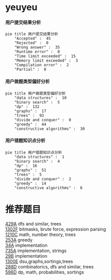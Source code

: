 # yeuyeu

<!-- tabs:start -->



#### **用户提交结果分析**

```mermaid
pie title 用户提交结果分析
    "Accepted" :  45
    "Rejected" :  0
    "Wrong answer" :  35
    "Runtime error" :  0
    "Time limit exceeded" :  15
    "Memory limit exceeded" :  3
    "Compilation error" :  2
    "Partial" :  0
```

#### **用户做题类型偏好分析**

```mermaid
pie title 用户做题类型偏好分析
    "data structures" :  10
    "binary search" :  5
    "dp" :  132
    "graphs" :  17
    "trees" :  93
    "divide and conquer" :  0
    "greedy" :  44
    "constructive algorithms" :  30
```
#### **用户错题知识点分析**

```mermaid
pie title 用户错题知识点分析
    "data structures" :  1
    "binary search" :  4
    "dp" :  16
    "graphs" :  51
    "trees" :  5
    "divide and conquer" :  2
    "greedy" :  14
    "constructive algorithms" :  6
```



<!-- tabs:end -->
# 推荐题目
[429A](https://codeforces.com/contest/429/problem/A)		dfs and similar,
                        trees		  
[1302F](https://codeforces.com/contest/1302/problem/F)		bitmasks,
                        brute force,
                        expression parsing		  
[1210C](https://codeforces.com/contest/1210/problem/C)		math,
                        number theory,
                        trees		  
[253A](https://codeforces.com/contest/253/problem/A)		greedy		  
[34A](https://codeforces.com/contest/34/problem/A)		implementation		  
[735A](https://codeforces.com/contest/735/problem/A)		implementation,
                        strings		  
[29B](https://codeforces.com/contest/29/problem/B)		implementation		  
[1300E](https://codeforces.com/contest/1300/problem/E)		dsu,graphs,sortings,trees		  
[288D](https://codeforces.com/contest/288/problem/D)		combinatorics,
                        dfs and similar,
                        trees		  
[596D](https://codeforces.com/contest/596/problem/D)		dp,
                        math,
                        probabilities,
                        sortings		  
